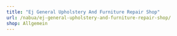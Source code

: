 ```yaml
---
title: "Ej General Upholstery And Furniture Repair Shop"
url: /nabua/ej-general-upholstery-and-furniture-repair-shop/
shop: Allgemein
---
```

